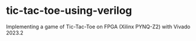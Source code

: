# tic-tac-toe-using-verilog
Implementing a game of Tic-Tac-Toe on FPGA (Xilinx PYNQ-Z2) with Vivado 2023.2
